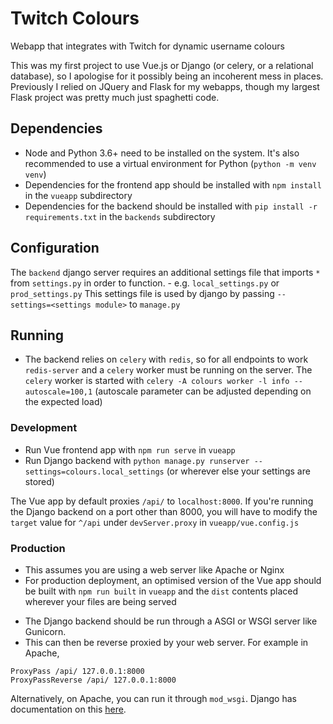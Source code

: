 # Twitch Colours
Webapp that integrates with Twitch for dynamic username colours

This was my first project to use Vue.js or Django (or celery, or a relational database), so I apologise for it possibly being an incoherent mess in places. Previously I relied on JQuery and Flask for my webapps, though my largest Flask project was pretty much just spaghetti code.

## Dependencies
- Node and Python 3.6+ need to be installed on the system. It's also recommended to use a virtual environment for Python (`python -m venv venv`)
- Dependencies for the frontend app should be installed with `npm install` in the `vueapp` subdirectory
- Dependencies for the backend should be installed with `pip install -r requirements.txt` in the `backends` subdirectory

## Configuration
The `backend` django server requires an additional settings file that imports `*` from `settings.py` in order to function. - e.g. `local_settings.py` or `prod_settings.py` This settings file is used by django by passing `--settings=<settings module>` to `manage.py`

## Running
- The backend relies on `celery` with `redis`, so for all endpoints to work `redis-server` and a `celery` worker must be running on the server. The `celery` worker is started with `celery -A colours worker -l info --autoscale=100,1` (autoscale parameter can be adjusted depending on the expected load)

### Development
- Run Vue frontend app with `npm run serve` in `vueapp`
- Run Django backend with `python manage.py runserver --settings=colours.local_settings` (or wherever else your settings are stored)

The Vue app by default proxies `/api/` to `localhost:8000`. If you're running the Django backend on a port other than 8000, you will have to modify the `target` value for `^/api` under `devServer.proxy` in `vueapp/vue.config.js`

### Production
- This assumes you are using a web server like Apache or Nginx
- For production deployment, an optimised version of the Vue app should be built with `npm run built` in `vueapp` and the `dist` contents placed wherever your files are being served

<!-- HTML comment just to tell Markdown that these are 2 separate lists -->

- The Django backend should be run through a ASGI or WSGI server like Gunicorn.
- This can then be reverse proxied by your web server. For example in Apache,
```
ProxyPass /api/ 127.0.0.1:8000
ProxyPassReverse /api/ 127.0.0.1:8000
```
Alternatively, on Apache, you can run it through `mod_wsgi`. Django has documentation on this [here](https://docs.djangoproject.com/en/3.0/howto/deployment/wsgi/modwsgi/).
